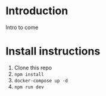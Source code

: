 # Introduction

Intro to come

# Install instructions

1. Clone this repo
1. `npm install`
1. `docker-compose up -d`
1. `npm run dev`
